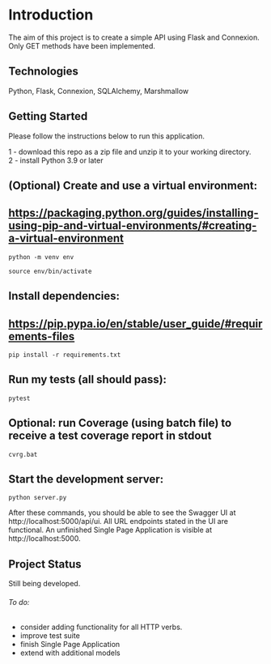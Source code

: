 # Introduction

The aim of this project is to create a simple API using Flask and Connexion. Only GET methods have been implemented. 

## Technologies

Python, Flask, Connexion, SQLAlchemy, Marshmallow

## Getting Started

Please follow the instructions below to run this application. 

1 - download this repo as a zip file and unzip it to your working directory.  
2 - install Python 3.9 or later

## (Optional) Create and use a virtual environment:
## https://packaging.python.org/guides/installing-using-pip-and-virtual-environments/#creating-a-virtual-environment
```python -m venv env```

```source env/bin/activate```

## Install dependencies:
## https://pip.pypa.io/en/stable/user_guide/#requirements-files
```pip install -r requirements.txt```

## Run my tests (all should pass):
```pytest```

## Optional: run Coverage (using batch file) to receive a test coverage report in stdout
```cvrg.bat```

## Start the development server:
```python server.py```

After these commands, you should be able to see the Swagger UI at http://localhost:5000/api/ui. All URL endpoints stated in the UI are functional. An unfinished Single Page Application is visible at http://localhost:5000.

## Project Status

Still being developed. 
###### To do:

- consider adding functionality for all HTTP verbs. 
- improve test suite
- finish Single Page Application
- extend with additional models
